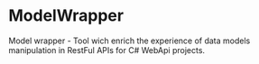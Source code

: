 # ModelWrapper

Model wrapper - Tool wich enrich the experience of data models manipulation in RestFul APIs for C# WebApi projects.
